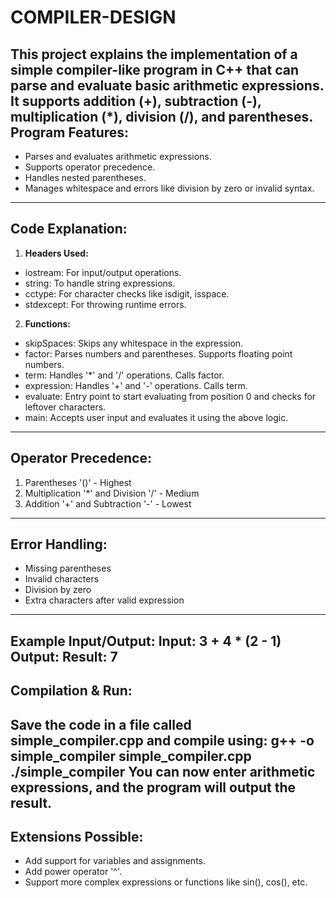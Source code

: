 # COMPILER-DESIGN
This project explains the implementation of a simple compiler-like program in C++ that can parse and evaluate basic arithmetic expressions. It supports addition (+), subtraction (-), multiplication (*), division (/), and parentheses.
Program Features:
--------------------
- Parses and evaluates arithmetic expressions.
- Supports operator precedence.
- Handles nested parentheses.
- Manages whitespace and errors like division by zero or invalid
syntax.
------------------------
Code Explanation:
------------------------
1. **Headers Used:**
 - iostream: For input/output operations.
 - string: To handle string expressions.
 - cctype: For character checks like isdigit, isspace.
 - stdexcept: For throwing runtime errors.
2. **Functions:**
 - skipSpaces: Skips any whitespace in the expression.
 - factor: Parses numbers and parentheses. Supports floating point
numbers.
 - term: Handles '*' and '/' operations. Calls factor.
 - expression: Handles '+' and '-' operations. Calls term.
 - evaluate: Entry point to start evaluating from position 0 and
checks for leftover characters.
 - main: Accepts user input and evaluates it using the above logic.
-----------------------------
Operator Precedence:
-----------------------------
1. Parentheses '()' - Highest
2. Multiplication '*' and Division '/' - Medium
3. Addition '+' and Subtraction '-' - Lowest
---------------------------
Error Handling:
---------------------------
- Missing parentheses
- Invalid characters
- Division by zero
- Extra characters after valid expression
---------------------
Example Input/Output:
Input: 3 + 4 * (2 - 1)
Output: Result: 7
-------------------
Compilation & Run:
-------------------
Save the code in a file called simple_compiler.cpp and compile using:
 g++ -o simple_compiler simple_compiler.cpp
 ./simple_compiler
You can now enter arithmetic expressions, and the program will
output the result.
------------------------
Extensions Possible:
------------------------
- Add support for variables and assignments.
- Add power operator '^'.
- Support more complex expressions or functions like sin(), cos(), etc.
